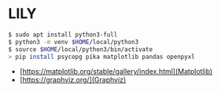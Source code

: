 # LILY

```bash
$ sudo apt install python3-full
$ python3 -m venv $HOME/local/python3
$ source $HOME/local/python3/bin/activate
> pip install psycopg pika matplotlib pandas openpyxl
```

- [https://matplotlib.org/stable/gallery/index.html](Matplotlib)
- [https://graphviz.org/](Graphviz)
